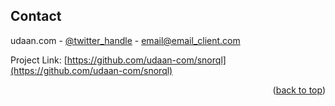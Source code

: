 <!-- CONTACT -->
## Contact

udaan.com - [@twitter_handle](https://twitter.com/twitter_handle) - email@email_client.com

Project Link: [https://github.com/udaan-com/snorql](https://github.com/udaan-com/snorql)

<p align="right">(<a href="#top">back to top</a>)</p>


